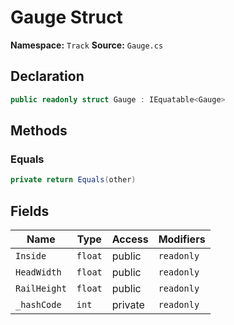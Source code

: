 # Gauge Struct

**Namespace:** `Track`
**Source:** `Gauge.cs`

## Declaration

```csharp
public readonly struct Gauge : IEquatable<Gauge>
```

## Methods

### Equals

```csharp
private return Equals(other)
```

## Fields

| Name | Type | Access | Modifiers |
|------|------|--------|-----------|
| `Inside` | `float` | public | `readonly` |
| `HeadWidth` | `float` | public | `readonly` |
| `RailHeight` | `float` | public | `readonly` |
| `_hashCode` | `int` | private | `readonly` |

